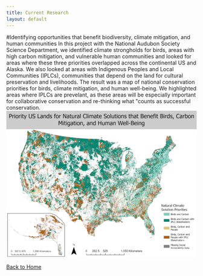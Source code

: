 ```yaml
---
title: Current Research
layout: default
---
```

#Identifying opportunities that benefit biodiversity, climate mitigation, and human communities
In this project with the National Audubon Society Science Department, we identified climate strongholds for birds, areas with high carbon mitigation, and vulnerable human communities and looked for areas where these three priorities overlapped across the continental US and Alaska. We also looked at areas with Indigenous Peoples and Local Communities (IPLCs), communities that depend on the land for cultural preservation and livelihoods. The result was a map of national conservation priorities for birds, climate mitigation, and human well-being. We highlighted areas where IPLCs are prevelant, as these areas will be especially important for collaborative conservation and re-thinking what "counts as successful conservation. 
![Map of conservation priorities](images/NCS.png
"Priority areas for conservation across the United States that benefit birds, climate mitigation, and human well-being.")

[Back to Home](https://meilingfeng.github.io/)
